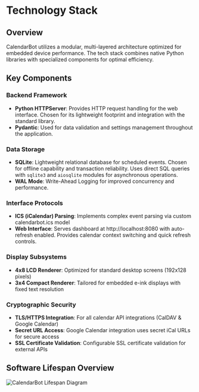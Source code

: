 # Technology Stack

## Overview
CalendarBot utilizes a modular, multi-layered architecture optimized for embedded device performance. The tech stack combines native Python libraries with specialized components for optimal efficiency.

## Key Components

### Backend Framework
- **Python HTTPServer**: Provides HTTP request handling for the web interface. Chosen for its lightweight footprint and integration with the standard library.
- **Pydantic**: Used for data validation and settings management throughout the application.

### Data Storage
- **SQLite**: Lightweight relational database for scheduled events. Chosen for offline capability and transaction reliability. Uses direct SQL queries with `sqlite3` and `aiosqlite` modules for asynchronous operations.
- **WAL Mode**: Write-Ahead Logging for improved concurrency and performance.

### Interface Protocols
- **ICS (iCalendar) Parsing**: Implements complex event parsing via custom calendarbot.ics model
- **Web Interface**: Serves dashboard at http://localhost:8080 with auto-refresh enabled. Provides calendar context switching and quick refresh controls.

### Display Subsystems
- **4x8 LCD Renderer**: Optimized for standard desktop screens (192x128 pixels)
- **3x4 Compact Renderer**: Tailored for embedded e-ink displays with fixed text resolution

### Cryptographic Security
- **TLS/HTTPS Integration**: For all calendar API integrations (CalDAV & Google Calendar)
- **Secret URL Access**: Google Calendar integration uses secret iCal URLs for secure access
- **SSL Certificate Validation**: Configurable SSL certificate validation for external APIs

## Software Lifespan Overview

![CalendarBot Lifespan Diagram](./images/calendarbot-lifespan.png)
